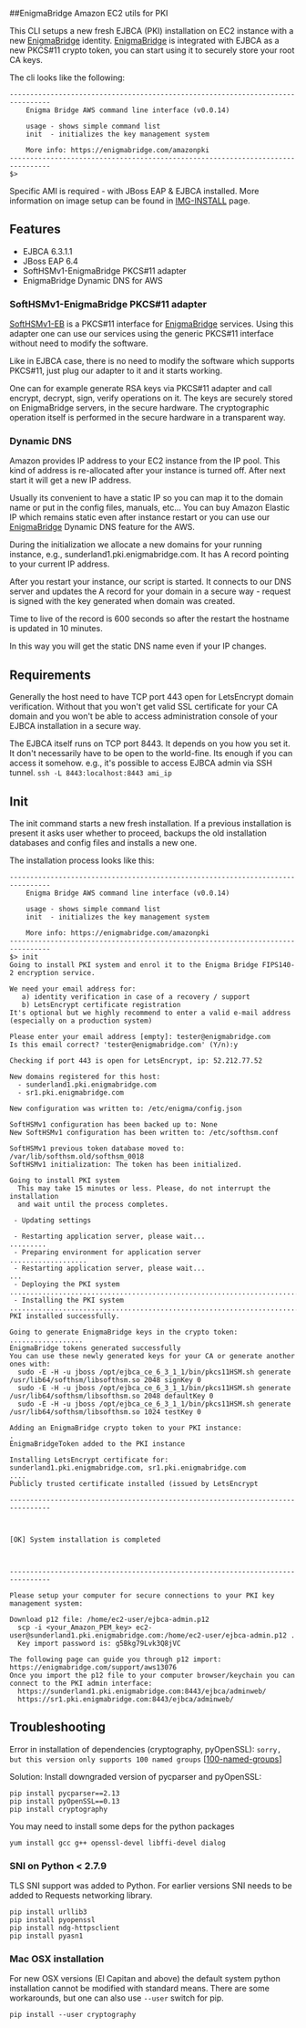 ##EnigmaBridge Amazon EC2 utils for PKI

This CLI setups a new fresh EJBCA (PKI) installation on EC2 instance with a new [EnigmaBridge] identity.
[EnigmaBridge] is integrated with EJBCA as a new PKCS#11 crypto token, you can start using it
to securely store your root CA keys.

The cli looks like the following:
```
--------------------------------------------------------------------------------
    Enigma Bridge AWS command line interface (v0.0.14) 

    usage - shows simple command list
    init  - initializes the key management system

    More info: https://enigmabridge.com/amazonpki 
--------------------------------------------------------------------------------
$> 
```

Specific AMI is required - with JBoss EAP & EJBCA installed.
More information on image setup can be found in [IMG-INSTALL] page.

## Features

* EJBCA 6.3.1.1
* JBoss EAP 6.4
* SoftHSMv1-EnigmaBridge PKCS#11 adapter
* EnigmaBridge Dynamic DNS for AWS

### SoftHSMv1-EnigmaBridge PKCS#11 adapter
[SoftHSMv1-EB] is a PKCS#11 interface for [EnigmaBridge] services. 
Using this adapter one can use our services using the generic PKCS#11 interface without need to modify the software.

Like in EJBCA case, there is no need to modify the software which supports PKCS#11,
just plug our adapter to it and it starts working.

One can for example generate RSA keys via PKCS#11 adapter and call encrypt, decrypt, sign, verify operations on it.
The keys are securely stored on EnigmaBridge servers, in the secure hardware.
The cryptographic operation itself is performed in the secure hardware in a transparent way.

### Dynamic DNS
Amazon provides IP address to your EC2 instance from the IP pool. This kind of address
is re-allocated after your instance is turned off. After next start it will get a new IP address.

Usually its convenient to have a static IP so you can map it to the domain name or
put in the config files, manuals, etc... You can buy Amazon Elastic IP which 
remains static even after instance restart or you can use our [EnigmaBridge]
 Dynamic DNS feature for the AWS.
 
During the initialization we allocate a new domains for your running instance, 
e.g., sunderland1.pki.enigmabridge.com. It has A record pointing to your current IP address.

After you restart your instance, our script is started. It connects to our 
DNS server and updates the A record for your domain in a secure way - 
request is signed with the key generated when domain was created.

Time to live of the record is 600 seconds so after the restart the hostname
is updated in 10 minutes. 

In this way you will get the static DNS name even if your IP changes.

## Requirements

Generally the host need to have TCP port 443 open for LetsEncrypt domain verification.
Without that you won't get valid SSL certificate for your CA domain and you won't
be able to access administration console of your EJBCA installation in a secure way.

The EJBCA itself runs on TCP port 8443. It depends on you how you set it. It don't necessarily 
have to be open to the world-fine. Its enough if you can access it somehow. e.g., 
it's possible to access EJBCA admin via SSH tunnel. `ssh -L 8443:localhost:8443 ami_ip`

## Init
The init command starts a new fresh installation. If a previous installation is present
it asks user whether to proceed, backups the old installation databases and config files
and installs a new one.

The installation process looks like this:

```
--------------------------------------------------------------------------------
    Enigma Bridge AWS command line interface (v0.0.14) 

    usage - shows simple command list
    init  - initializes the key management system

    More info: https://enigmabridge.com/amazonpki 
--------------------------------------------------------------------------------
$> init
Going to install PKI system and enrol it to the Enigma Bridge FIPS140-2 encryption service.

We need your email address for:
   a) identity verification in case of a recovery / support 
   b) LetsEncrypt certificate registration
It's optional but we highly recommend to enter a valid e-mail address (especially on a production system)

Please enter your email address [empty]: tester@enigmabridge.com
Is this email correct? 'tester@enigmabridge.com' (Y/n):y

Checking if port 443 is open for LetsEncrypt, ip: 52.212.77.52

New domains registered for this host: 
  - sunderland1.pki.enigmabridge.com
  - sr1.pki.enigmabridge.com

New configuration was written to: /etc/enigma/config.json

SoftHSMv1 configuration has been backed up to: None
New SoftHSMv1 configuration has been written to: /etc/softhsm.conf

SoftHSMv1 previous token database moved to: /var/lib/softhsm.old/softhsm_0018
SoftHSMv1 initialization: The token has been initialized.

Going to install PKI system
  This may take 15 minutes or less. Please, do not interrupt the installation
  and wait until the process completes.

 - Updating settings

 - Restarting application server, please wait...
.........
 - Preparing environment for application server
...................
 - Restarting application server, please wait...
...
 - Deploying the PKI system
................................................................................................................................................................................................................................................................................................................................................................................................................................................................................................................................................................................................................................................................................................................................................................................................................................................................................................................................................................................................................................................................................................................................................................................................................................................................................................................................................................................................................................................................................................................................................................................................................................................................................................................................................................................................................................................................................................................................................................................................................................................................................................................................................................................................................................................................................................
 - Installing the PKI system
.......................................................................................................................................................................................................................................................................................................................................................................................................................................................................................................................................................................................................................................................................................................................................................................................................................................................................................................................................................................................................................................................................................................................................................................................
PKI installed successfully.

Going to generate EnigmaBridge keys in the crypto token:
..................
EnigmaBridge tokens generated successfully
You can use these newly generated keys for your CA or generate another ones with:
  sudo -E -H -u jboss /opt/ejbca_ce_6_3_1_1/bin/pkcs11HSM.sh generate /usr/lib64/softhsm/libsofthsm.so 2048 signKey 0
  sudo -E -H -u jboss /opt/ejbca_ce_6_3_1_1/bin/pkcs11HSM.sh generate /usr/lib64/softhsm/libsofthsm.so 2048 defaultKey 0
  sudo -E -H -u jboss /opt/ejbca_ce_6_3_1_1/bin/pkcs11HSM.sh generate /usr/lib64/softhsm/libsofthsm.so 1024 testKey 0

Adding an EnigmaBridge crypto token to your PKI instance:
.
EnigmaBridgeToken added to the PKI instance

Installing LetsEncrypt certificate for: sunderland1.pki.enigmabridge.com, sr1.pki.enigmabridge.com
....
Publicly trusted certificate installed (issued by LetsEncrypt

--------------------------------------------------------------------------------



[OK] System installation is completed



--------------------------------------------------------------------------------

Please setup your computer for secure connections to your PKI key management system:

Download p12 file: /home/ec2-user/ejbca-admin.p12
  scp -i <your_Amazon_PEM_key> ec2-user@sunderland1.pki.enigmabridge.com:/home/ec2-user/ejbca-admin.p12 .
  Key import password is: g5Bkg79Lvk3Q8jVC

The following page can guide you through p12 import: https://enigmabridge.com/support/aws13076
Once you import the p12 file to your computer browser/keychain you can connect to the PKI admin interface:
  https://sunderland1.pki.enigmabridge.com:8443/ejbca/adminweb/
  https://sr1.pki.enigmabridge.com:8443/ejbca/adminweb/
```

## Troubleshooting
Error in installation of dependencies (cryptography, pyOpenSSL):
`sorry, but this version only supports 100 named groups` \[[100-named-groups]\]

Solution:
Install downgraded version of pycparser and pyOpenSSL:

```
pip install pycparser==2.13
pip install pyOpenSSL==0.13
pip install cryptography
```

You may need to install some deps for the python packages

```
yum install gcc g++ openssl-devel libffi-devel dialog
```

### SNI on Python < 2.7.9

TLS SNI support was added to Python. For earlier versions SNI needs to be added to Requests networking library.

```
pip install urllib3
pip install pyopenssl
pip install ndg-httpsclient
pip install pyasn1
```

### Mac OSX installation
For new OSX versions (El Capitan and above) the default system python installation
cannot be modified with standard means. There are some workarounds, but one can also use
`--user` switch for pip.

```
pip install --user cryptography
```

[100-named-groups]: https://community.letsencrypt.org/t/certbot-auto-fails-while-setting-up-virtual-environment-complains-about-package-hashes/20529/18
[IMG-INSTALL]: https://github.com/EnigmaBridge/ebaws.py/blob/master/IMG-INSTALL.md
[EnigmaBridge]: https://enigmabridge.com
[SoftHSMv1-EB]: https://github.com/EnigmaBridge/SoftHSMv1

